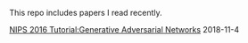 This repo includes papers I read recently.
<html>
  <body>
    <p><a href="https://arxiv.org/abs/1701.00160">NIPS 2016 Tutorial:Generative Adversarial Networks</a> 2018-11-4</p>

  </body>
</html>
